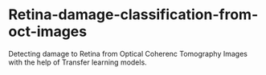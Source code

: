 # Retina-damage-classification-from-oct-images
Detecting damage to Retina from Optical Coherenc Tomography Images with the help of Transfer learning models.

